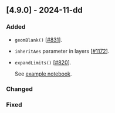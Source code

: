 ## [4.9.0] - 2024-11-dd

### Added

- `geomBlank()` [[#831](https://github.com/JetBrains/lets-plot/issues/831)].
- `inheritAes` parameter in layers [[#1172](https://github.com/JetBrains/lets-plot/issues/1172)].
- `expandLimits()` [[#820](https://github.com/JetBrains/lets-plot/issues/820)].

  See [example notebook](https://nbviewer.org/github/JetBrains/lets-plot-kotlin/blob/master/docs/examples/jupyter-notebooks/f-24g/expand_limits.ipynb).

### Changed

### Fixed

